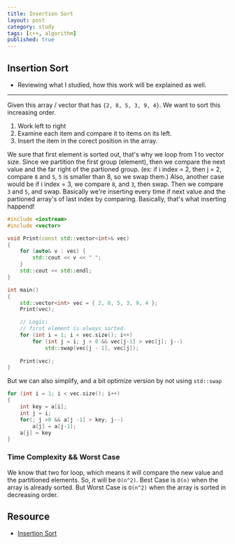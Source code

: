 ```yaml
---
title: Insertion Sort
layout: post
category: study
tags: [c++, algorithm]
published: true
---
```


## Insertion Sort

* Reviewing what I studied, how this work will be explained as well. 
---

Given this array / vector that has `{2, 8, 5, 3, 9, 4}`. We want to sort this increasing order.

1. Work left to right
2. Examine each item and compare it to items on its left. 
3. Insert the item in the corect position in the array.

We sure that first element is sorted out, that's why we loop from 1 to vector size. Since we partition the first group (element), then we compare the next value and the far right of the partioned group. (ex: if i index = 2, then j = 2, compare `8` and `5`, `5` is smaller than 8, so we swap them.) Also, another case would be if i index = 3, we compare `8`, and `3`, then swap. Then we compare `3` and `5`, and swap. Basically we're inserting every time if next value and the partioned array's of last index by comparing. Basically, that's what inserting happend!

```c++
#include <iostream>
#include <vector>

void Print(const std::vector<int>& vec)
{
	for (auto& v : vec) {
		std::cout << v << " ";
	}
	std::cout << std::endl;
}

int main()
{
	std::vector<int> vec = { 2, 8, 5, 3, 9, 4 };
	Print(vec);

	// Logic:
	// first element is always sorted.
	for (int i = 1; i < vec.size(); i++)
		for (int j = i; j > 0 && vec[j-1] > vec[j]; j--)
			std::swap(vec[j - 1], vec[j]);
	
	Print(vec);
}
```

But we can also simplify, and a bit optimize version by not using `std::swap`

```c++
for (int i = 1; i < vec.size(); i++)
{
	int key = a[i];
	int j = i;
	for(; j >0 && a[j -1] > key; j--)
		a[j] = a[j-1];
	a[j] = key
}
```

### Time Complexity && Worst Case

We know that two for loop, which means it will compare the new value and the partitioned elements. So, it will be `O(n^2)`. Best Case is `O(n)` when the array is already sorted. But Worst Case is `O(n^2)` when the array is sorted in decreasing order.

## Resource

* [Insertion Sort](https://www.geeksforgeeks.org/selection-sort-algorithm-2/)
